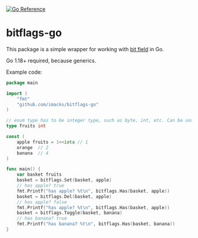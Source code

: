[![Go Reference](https://pkg.go.dev/badge/github.com/imacks/bitflags-go.svg)](https://pkg.go.dev/github.com/imacks/bitflags-go)

bitflags-go
===========
This package is a simple wrapper for working with [bit field](https://en.wikipedia.org/wiki/Bit_field) in Go.

Go 1.18+ required, because generics.

Example code:

```go
package main

import (
	"fmt"
	"github.com/imacks/bitflags-go"
)

// enum type has to be integer type, such as byte, int, etc. Can be unsigned.
type fruits int

const (
	apple fruits = 1<<iota // 1
	orange	// 2
	banana	// 4
)

func main() {
	var basket fruits
	basket = bitflags.Set(basket, apple)
	// has apple? true
	fmt.Printf("has apple? %t\n", bitflags.Has(basket, apple))
	basket = bitflags.Del(basket, apple)
	// has apple? false
	fmt.Printf("has apple? %t\n", bitflags.Has(basket, apple))
	basket = bitflags.Toggle(basket, banana)
	// has banana? true
	fmt.Printf("has banana? %t\n", bitflags.Has(basket, banana))
}
```

